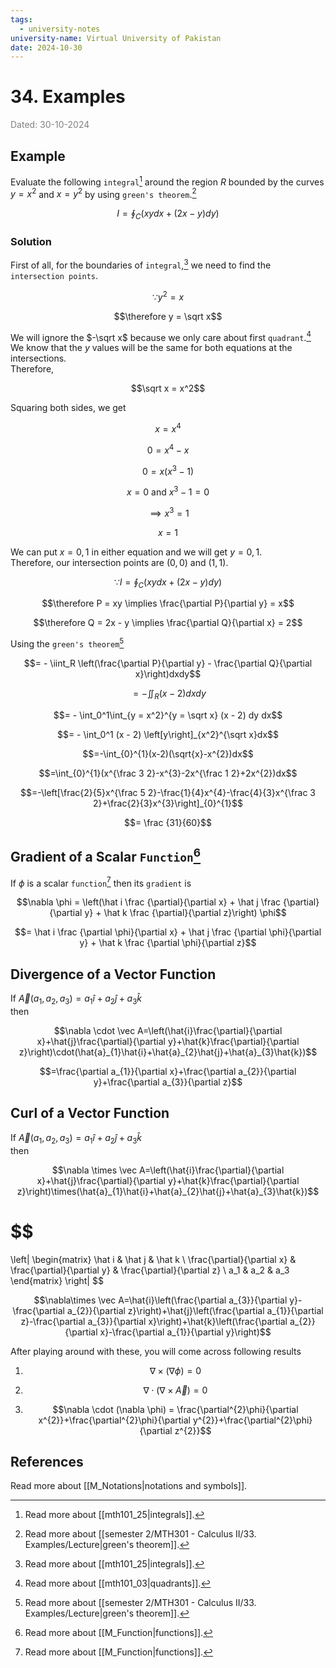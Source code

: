 ```yaml
---
tags:
  - university-notes
university-name: Virtual University of Pakistan
date: 2024-10-30
---
```


# 34. Examples

<span style="color: gray;">Dated: 30-10-2024</span>

## Example

Evaluate the following `integral`[^1] around the region $R$ bounded by the curves $y = x^2$ and $x = y^2$ by using `green's theorem`.[^2]  

$$I = \oint_C (xy dx+ (2x - y) dy)$$

### Solution

First of all, for the boundaries of `integral`,[^1] we need to find the `intersection points`.  

$$\because y^2 = x$$

$$\therefore y = \sqrt x$$

We will ignore the $-\sqrt x$ because we only care about first `quadrant`.[^3]  
We know that the $y$ values will be the same for both equations at the intersections.  
Therefore,  

$$\sqrt x = x^2$$

Squaring both sides, we get  

$$x = x^4$$

$$0 = x^4 - x$$

$$0 = x(x^3 - 1)$$

$$x = 0 \text{ and } x^3 - 1 = 0$$

$$\implies x^3 = 1$$

$$x = 1$$

We can put $x = 0, 1$ in either equation and we will get $y = 0, 1$.  
Therefore, our intersection points are $(0, 0)$ and $(1, 1)$.

$$\because I = \oint_C (xy dx+ (2x - y) dy)$$

$$\therefore P = xy \implies \frac{\partial P}{\partial y} = x$$

$$\therefore Q = 2x - y \implies \frac{\partial Q}{\partial x} = 2$$

Using the `green's theorem`[^2]  

$$= - \iint_R \left(\frac{\partial P}{\partial y} - \frac{\partial Q}{\partial x}\right)dxdy$$

$$= - \iint_R (x - 2)dxdy$$

$$= - \int_0^1\int_{y = x^2}^{y = \sqrt x} (x - 2) dy dx$$

$$= - \int_0^1 (x - 2) \left[y\right]_{x^2}^{\sqrt x}dx$$

$$=-\int_{0}^{1}(x-2)(\sqrt{x}-x^{2})dx$$

$$=\int_{0}^{1}(x^{\frac 3 2}-x^{3}-2x^{\frac 1 2}+2x^{2})dx$$

$$=-\left[\frac{2}{5}x^{\frac 5 2}-\frac{1}{4}x^{4}-\frac{4}{3}x^{\frac 3 2}+\frac{2}{3}x^{3}\right]_{0}^{1}$$

$$= \frac {31}{60}$$

## Gradient of a Scalar `Function`[^4]

If $\phi$ is a scalar `function`[^4] then its `gradient` is  

$$\nabla \phi = \left(\hat i \frac {\partial}{\partial x} + \hat j \frac {\partial}{\partial y} + \hat k \frac {\partial}{\partial z}\right) \phi$$

$$= \hat i \frac {\partial \phi}{\partial x} + \hat j \frac {\partial \phi}{\partial y} + \hat k \frac {\partial \phi}{\partial z}$$

## Divergence of a Vector Function

If $\vec A(a_1, a_2, a_3) = a_1 \hat i + a_2 \hat j + a_3 \hat k$  
then  

$$\nabla \cdot \vec A=\left(\hat{i}\frac{\partial}{\partial x}+\hat{j}\frac{\partial}{\partial y}+\hat{k}\frac{\partial}{\partial z}\right)\cdot(\hat{a}_{1}\hat{i}+\hat{a}_{2}\hat{j}+\hat{a}_{3}\hat{k})$$

$$=\frac{\partial a_{1}}{\partial x}+\frac{\partial a_{2}}{\partial y}+\frac{\partial a_{3}}{\partial z}$$

## Curl of a Vector Function

If $\vec A(a_1, a_2, a_3) = a_1 \hat i + a_2 \hat j + a_3 \hat k$  
then

$$\nabla \times \vec A=\left(\hat{i}\frac{\partial}{\partial x}+\hat{j}\frac{\partial}{\partial y}+\hat{k}\frac{\partial}{\partial z}\right)\times(\hat{a}_{1}\hat{i}+\hat{a}_{2}\hat{j}+\hat{a}_{3}\hat{k})$$

$$
=
\left|
\begin{matrix}
	\hat i & \hat j & \hat k \\
	\frac{\partial}{\partial x} & \frac{\partial}{\partial y} & \frac{\partial}{\partial z} \\
	a_1 & a_2 & a_3
\end{matrix}
\right|
$$

$$\nabla\times \vec A=\hat{i}\left(\frac{\partial a_{3}}{\partial y}-\frac{\partial a_{2}}{\partial z}\right)+\hat{j}\left(\frac{\partial a_{1}}{\partial z}-\frac{\partial a_{3}}{\partial x}\right)+\hat{k}\left(\frac{\partial a_{2}}{\partial x}-\frac{\partial a_{1}}{\partial y}\right)$$

After playing around with these, you will come across following results

1. $$\nabla \times (\nabla \phi) = 0$$

2. $$\nabla \cdot (\nabla \times \vec A) = 0$$

3. $$\nabla \cdot (\nabla \phi) = \frac{\partial^{2}\phi}{\partial x^{2}}+\frac{\partial^{2}\phi}{\partial y^{2}}+\frac{\partial^{2}\phi}{\partial z^{2}}$$

## References

Read more about [[M_Notations|notations and symbols]].

[^1]: Read more about [[mth101_25|integrals]].
[^2]: Read more about [[semester 2/MTH301 - Calculus II/33. Examples/Lecture|green's theorem]].
[^3]: Read more about [[mth101_03|quadrants]].
[^4]: Read more about [[M_Function|functions]].